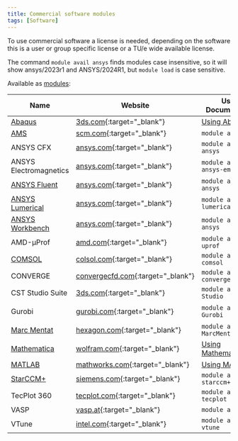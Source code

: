 ```yaml
---
title: Commercial software modules
tags: [Software]
---
```

To use commercial software a license is needed, depending on the software this is a user or group specific license or a TU/e wide available license.

The command `module avail ansys` finds modules case insensitive, so it will show ansys/2023r1 and ANSYS/2024R1, but `module load` is case sensitive.

Available as [modules](../steps/software/index.md):

| Name                                          | Website                                                                                                           | Usage Documentation                         | https://hpc.tue.nl |
|-----------------------------------------------|-------------------------------------------------------------------------------------------------------------------|---------------------------------------------|--------------------|
| [Abaqus](recipes/abaqus.md)                   | [3ds.com](https://www.3ds.com/products/simulia/abaqus){:target="_blank"}                                          | [Using Abaqus](recipes/abaqus.md)        | Yes                |
| [AMS](recipes/ams.md)                         | [scm.com](https://www.scm.com/amsterdam-modeling-suite/){:target="_blank"}                                        | `module avail ams`                          | No                 |
| ANSYS CFX                                     | [ansys.com](https://www.ansys.com/products/fluids/ansys-cfx){:target="_blank"}                                    | `module avail ansys`                        | Yes                |
| ANSYS Electromagnetics                        | [ansys.com](https://www.ansys.com/products/electronics){:target="_blank"}                                         | `module avail ansys-em`                     | Yes                |
| [ANSYS Fluent](recipes/ansys_fluent.md)       | [ansys.com](https://www.ansys.com/products/fluids/ansys-fluent){:target="_blank"}                                 | `module avail ansys`                        | Yes                |
| [ANSYS Lumerical](recipes/ansys_lumerical.md) | [ansys.com](https://www.ansys.com/products/optics){:target="_blank"}                                              | `module avail lumerical`                    | Yes                |
| [ANSYS Workbench](recipes/ansys-workbench.md) | [ansys.com](https://www.ansys.com/products/ansys-workbench){:target="_blank"}                                     | `module avail ansys`                        | Yes                |
| AMD-μProf                                     | [amd.com](https://www.amd.com/en/developer/uprof.html){:target="_blank"}                                          | `module avail amd-uprof`                    | Yes                |
| [COMSOL](recipes/comsol.md)                   | [colsol.com](https://www.comsol.com/){:target="_blank"}                                                           | `module avail comsol`                       | Yes                |
| CONVERGE                                      | [convergecfd.com](https://convergecfd.com/){:target="_blank"}                                                     | `module avail convergentscience`            | Yes                |
| CST Studio Suite                              | [3ds.com](https://www.3ds.com/products/simulia/cst-studio-suite){:target="_blank"}                                | `module avail CST-Studio`                   | Yes                |
| Gurobi                                        | [gurobi.com](https://www.gurobi.com/){:target="_blank"}                                                           | `module avail Gurobi`                       | Yes (via MATLAB)   |
| [Marc Mentat](recipes/marcmentat.md)          | [hexagon.com](https://hexagon.com/products/marc){:target="_blank"}                                                | `module avail MarcMentat`                   | Yes                |
| [Mathematica](recipes/mathematica.md)         | [wolfram.com](https://www.wolfram.com/mathematica/){:target="_blank"}                                             | [Using Mathematica](recipes/mathematica.md) | Yes                |
| [MATLAB](recipes/matlab.md)                   | [mathworks.com](https://www.mathworks.com/products/matlab.html){:target="_blank"}                                 | [Using MATLAB](recipes/matlab.md)           | Yes                |
| [StarCCM+](recipes/starccm.md)                | [siemens.com](https://plm.sw.siemens.com/en-US/simcenter/fluids-thermal-simulation/star-ccm/){:target="_blank"}   | `module avail starccm+`                     | Yes                |
| TecPlot 360                                   | [tecplot.com](https://tecplot.com/products/tecplot-360/){:target="_blank"}                                        | `module avail tecplot`                      | Yes                |
| VASP                                          | [vasp.at](https://www.vasp.at/){:target="_blank"}                                                                 | `module avail VASP`                         | No                 |
| VTune                                         | [intel.com](https://www.intel.com/content/www/us/en/developer/tools/oneapi/vtune-profiler.html){:target="_blank"} | `module avail vtune`                        | Yes                |

